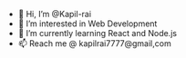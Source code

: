 - 👋 Hi, I’m @Kapil-rai
- 👀 I’m interested in Web Development
- 🌱 I’m currently learning React and Node.js
- 📫 Reach me @ kapilrai7777@gmail,com

<!---
Kapil-rai/Kapil-rai is a ✨ special ✨ repository because its `README.md` (this file) appears on your GitHub profile.
You can click the Preview link to take a look at your changes.
--->
